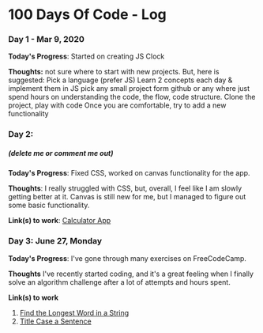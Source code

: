 # 100 Days Of Code - Log

### Day 1 - Mar 9, 2020

**Today's Progress**: Started on creating JS Clock

**Thoughts:** not sure where to start with new projects. But, here is suggested:
Pick a language (prefer JS)
Learn 2 concepts each day & implement them in JS
pick any small project form github or any where just spend hours on understanding the code, the flow, code structure.
Clone the project, play with code
Once you are comfortable, try to add a new functionality



### Day 2: 
##### (delete me or comment me out)

**Today's Progress**: Fixed CSS, worked on canvas functionality for the app.

**Thoughts**: I really struggled with CSS, but, overall, I feel like I am slowly getting better at it. Canvas is still new for me, but I managed to figure out some basic functionality.

**Link(s) to work**: [Calculator App](http://www.example.com)


### Day 3: June 27, Monday

**Today's Progress**: I've gone through many exercises on FreeCodeCamp.

**Thoughts** I've recently started coding, and it's a great feeling when I finally solve an algorithm challenge after a lot of attempts and hours spent.

**Link(s) to work**
1. [Find the Longest Word in a String](https://www.freecodecamp.com/challenges/find-the-longest-word-in-a-string)
2. [Title Case a Sentence](https://www.freecodecamp.com/challenges/title-case-a-sentence)
